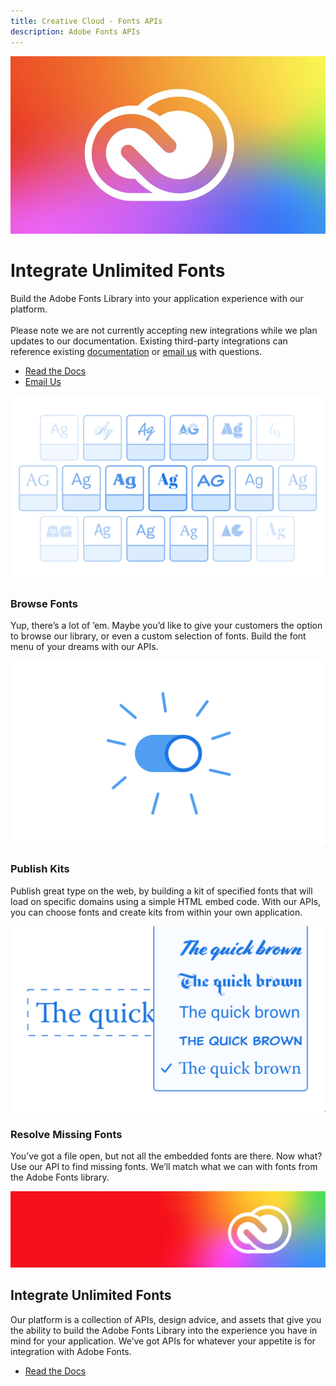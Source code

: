 ```yaml
---
title: Creative Cloud - Fonts APIs
description: Adobe Fonts APIs 
---
```

 
<Hero slots="image, heading, text, buttons" variant="halfwidth" />

![Creative Cloud banner](images/cc-hero.png)

# Integrate Unlimited Fonts

Build the Adobe Fonts Library into your application experience with our platform. <br /><br /> Please note we are not currently accepting new integrations while we plan updates to our documentation. Existing third-party integrations can reference existing [documentation](https://www.adobe.io/apis/creativecloud/adobe-fonts/docs.html) or [email us](mailto:fontintegrations@adobe.com) with questions.

* [Read the Docs](https://www.adobe.io/apis/creativecloud/adobe-fonts/docs.html)
* [Email Us](mailto:fontintegrations@adobe.com)



<TextBlock slots="image, heading, text" width="33%" theme="light" isCentered />

![Fonts old graphic 1](images/fonts01.png)

### Browse Fonts

Yup, there’s a lot of ’em. Maybe you’d like to give your customers the option to browse our library, or even a custom selection of fonts. Build the font menu of your dreams with our APIs.


<TextBlock slots="image, heading, text" width="33%" theme="light" isCentered />

![Fonts old graphic 2](images/fonts02.png)

### Publish Kits

Publish great type on the web, by building a kit of specified fonts that will load on specific domains using a simple HTML embed code. With our APIs, you can choose fonts and create kits from within your own application.


<TextBlock slots="image, heading, text" width="33%" theme="light" isCentered />

![Fonts old graphic 3](images/fonts03.png)

### Resolve Missing Fonts

You’ve got a file open, but not all the embedded fonts are there. Now what? Use our API to find missing fonts. We’ll match what we can with fonts from the Adobe Fonts library.


<SummaryBlock slots="image, heading, text, buttons" background="rgb(246, 16, 27)" />

![CC banner](images/cc-banner.png)

## Integrate Unlimited Fonts

Our platform is a collection of APIs, design advice, and assets that give you the ability to build the Adobe Fonts Library into the experience you have in mind for your application. We’ve got APIs for whatever your appetite is for integration with Adobe Fonts.

* [Read the Docs](https://www.adobe.io/apis/creativecloud/adobe-fonts/docs.html)
